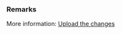 ### Remarks

More information: [Upload the changes](/power-apps/maker/portals/power-apps-cli-tutorial#step-5-upload-the-changes)